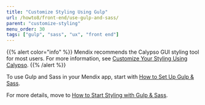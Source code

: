 ```yaml
---
title: "Customize Styling Using Gulp"
url: /howto8/front-end/use-gulp-and-sass/
parent: "customize-styling"
menu_order: 30
tags: ["gulp", "sass", "ux", "front end"]
---
```


{{% alert color="info" %}}
Mendix recommends the Calypso GUI styling tool for most users. For more information, see [Customize Your Styling Using Calypso](/howto8/front-end/calypso/).
{{% /alert %}}

To use Gulp and Sass in your Mendix app, start with [How to Set Up Gulp & Sass](/howto8/front-end/sass-eight/).

For more details, move to [How to Start Styling with Gulp & Sass](/howto8/front-end/style-with-gulp-and-sass/).